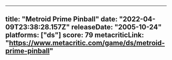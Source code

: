 
---
title: "Metroid Prime Pinball"
date: "2022-04-09T23:38:28.157Z"
releaseDate: "2005-10-24"
platforms: ["ds"]
score: 79
metacriticLink: "https://www.metacritic.com/game/ds/metroid-prime-pinball"
---
